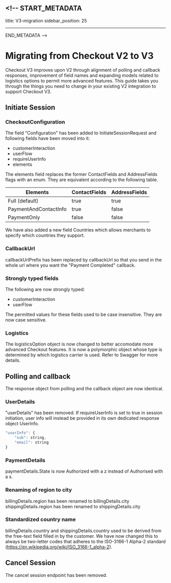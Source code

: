 ## <!-- START_METADATA

title: V3-migration
sidebar_position: 25

---

END_METADATA -->

# Migrating from Checkout V2 to V3

Checkout V3 improves upon V2 through alignment of polling and callback responses, improvement of field names and expanding models related to logistics options to permit more advanced features. This guide takes you through the things you need to change in your existing V2 integration to support Checkout V3.

## Initiate Session

### CheckoutConfiguration

The field "Configuration" has been added to InitiateSessionRequest and following fields have been moved into it:

- customerInteraction
- userFlow
- requireUserInfo
- elements

The elements field replaces the former ContactFields and AddressFields flags with an enum. They are equivalent according to the following table.

| Elements              | ContactFields | AddressFields |
| --------------------- | ------------- | ------------- |
| Full (default)        | true          | true          |
| PaymentAndContactInfo | true          | false         |
| PaymentOnly           | false         | false         |

We have also added a new field Countries which allows merchants to specify which countries they support.

### CallbackUrl

callbackUrlPrefix has been replaced by callbackUrl so that you send in the whole url where you want the "Payment Completed" callback.

### Strongly typed fields

The following are now strongly typed:

- customerInteraction
- userFlow

The permitted values for these fields used to be case insensitive. They are now case sensitive.

### Logistics

The logisticsOption object is now changed to better accomodate more advanced Checkout features. It is now a polymorphic object whose type is determined by which logistics carrier is used. Refer to Swagger for more details.

## Polling and callback

The response object from polling and the callback object are now identical.

### UserDetails

"userDetails" has been removed.
If requireUserInfo is set to true in session initiation, user info will instead be provided in its own dedicated response object UserInfo.

```javascript
"userInfo": {
    "sub": string,
    "email": string
}
```

### PaymentDetails

paymentDetails.State is now Authorized with a z instead of Authorised with a s.

### Renaming of region to city

billingDetails.region has been renamed to billingDetails.city
shippingDetails.region has been renamed to shippingDetails.city

### Standardized country name

billingDetails.country and shippingDetails.country used to be derived from the free-text field filled in by the customer. We have now changed this to always be two-letter codes that adheres to the ISO-3166-1 Alpha-2 standard (https://en.wikipedia.org/wiki/ISO_3166-1_alpha-2).

## Cancel Session

The cancel session endpoint has been removed.
